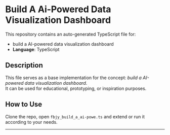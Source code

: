 # Build A Ai-Powered Data Visualization Dashboard

This repository contains an auto-generated TypeScript file for:

- build a AI-powered data visualization dashboard
- **Language**: TypeScript

## Description

This file serves as a base implementation for the concept: *build a AI-powered data visualization dashboard*.  
It can be used for educational, prototyping, or inspiration purposes.

## How to Use

Clone the repo, open `fbjy_build_a_ai-powe.ts` and extend or run it according to your needs.

---


